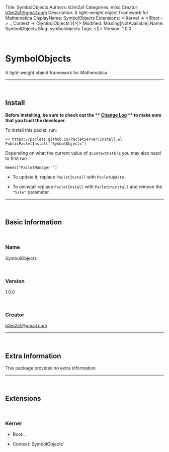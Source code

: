 Title: SymbolObjects
Authors: b3m2a1
Categories: misc
Creator: b3m2a1@gmail.com
Description: A light-weight object framework for Mathematica
DisplayName: SymbolObjects
Extensions: <|Kernel -> <|Root -> ., Context -> {SymbolObjects`}|>|>
Modified: Missing[NotAvailable]
Name: SymbolObjects
Slug: symbolobjects
Tags: <||>
Version: 1.0.0

<a id="symbolobjects" class="Section" style="width:0;height:0;margin:0;padding:0;">&zwnj;</a>

# SymbolObjects

A light-weight object framework for Mathematica

---

<a id="install" class="Subsection" style="width:0;height:0;margin:0;padding:0;">&zwnj;</a>

## Install

**Before installing, be sure to check out the ** **[Change Log](https://paclets.github.io/PacletServer/pages/log.html)** ** to make sure that you trust the developer.**

To install this paclet, run:

    << https://paclets.github.io/PacletServer/Install.wl
    PublicPacletInstall["SymbolObjects"]

Depending on what the current value of  ```$ContextPath``` is you may also need to first run

    Needs["PacletManager`"]

*  To update it, replace  ```PacletInstall``` with  ```PacletUpdate``` . 

*  To uninstall replace  ```PacletInstall``` with  ```PacletUninstall``` and remove the  ```"Site"``` parameter.

---

<a id="basic-information" class="Subsection" style="width:0;height:0;margin:0;padding:0;">&zwnj;</a>

## Basic Information

<a id="name" class="Subsubsection" style="width:0;height:0;margin:0;padding:0;">&zwnj;</a>

### Name

SymbolObjects

<a id="version" class="Subsubsection" style="width:0;height:0;margin:0;padding:0;">&zwnj;</a>

### Version

1.0.0

<a id="creator" class="Subsubsection" style="width:0;height:0;margin:0;padding:0;">&zwnj;</a>

### Creator

[b3m2a1@gmail.com](mailto:b3m2a1@gmail.com)

---

<a id="extra-information" class="Subsection" style="width:0;height:0;margin:0;padding:0;">&zwnj;</a>

## Extra Information

This package provides no extra information

---

<a id="extensions" class="Subsection" style="width:0;height:0;margin:0;padding:0;">&zwnj;</a>

## Extensions

<a id="kernel" class="Subsubsection" style="width:0;height:0;margin:0;padding:0;">&zwnj;</a>

### Kernel

*  Root: .

*  Context: SymbolObjects`